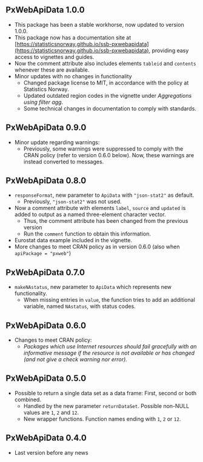 ## PxWebApiData	1.0.0
* This package has been a stable workhorse, now updated to version 1.0.0.
* This package now has a documentation site at 
    [https://statisticsnorway.github.io/ssb-pxwebapidata](https://statisticsnorway.github.io/ssb-pxwebapidata), 
     providing easy access to vignettes and guides.
* Now the  comment attribute also includes elements `tableid` and `contents` whenever these are available.
* Minor updates with no changes in functionality
  - Changed package license to MIT, in accordance with the policy at Statistics Norway.
  - Updated outdated region codes in the vignette under _Aggregations using filter agg_.
  - Some technical changes in documentation to comply with standards.


## PxWebApiData	0.9.0

* Minor update regarding warnings:
  - Previously, some warnings were suppressed to comply with the CRAN policy (refer to version 0.6.0 below). Now, these warnings are instead converted to messages.

## PxWebApiData	0.8.0

* `responseFormat`, new parameter to `ApiData` with `"json-stat2"` as default.
  - Previously, `"json-stat2"` was not used.
* Now a comment attribute with elements `label`, `source` and `updated` is added to output as a named three-element character vector.
  - Thus, the comment attribute has been changed from the previous version
  - Run the `comment` function to obtain this information.
* Eurostat data example included in the vignette.   
* More changes to meet CRAN policy as in version 0.6.0 (also when `apiPackage = "pxweb"`)  


## PxWebApiData	0.7.0

* `makeNAstatus`, new parameter to `ApiData` which represents new functionality.
  - When missing entries in `value`, the function tries to add an additional variable, named `NAstatus`, with status codes.


## PxWebApiData	0.6.0

* Changes to meet CRAN policy:
  - *Packages which use Internet resources should fail gracefully with an informative message if the resource is not available or has changed (and not give a check warning nor error).*

## PxWebApiData	0.5.0

* Possible to return a single data set as a data frame: First, second or both combined. 
  - Handled by the new parameter `returnDataSet`. Possible non-NULL values are `1`, `2` and `12`. 
  - New wrapper functions. Function names ending with `1`, `2` or `12`.

  
##  PxWebApiData	0.4.0

* Last version before any news
